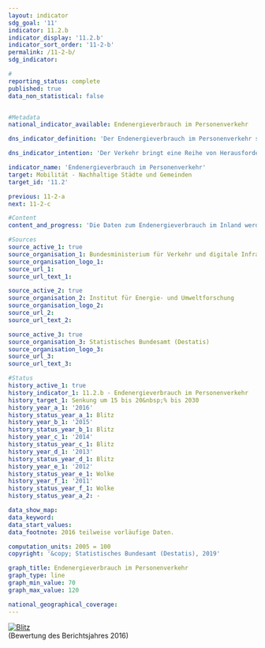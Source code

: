 ```yaml
---                   
layout: indicator                   
sdg_goal: '11'                   
indicator: 11.2.b                   
indicator_display: '11.2.b'                   
indicator_sort_order: '11-2-b'                   
permalink: /11-2-b/                   
sdg_indicator:                    

#                   
reporting_status: complete                   
published: true                   
data_non_statistical: false                   


#Metadata                   
national_indicator_available: Endenergieverbrauch im Personenverkehr                   

dns_indicator_definition: 'Der Endenergieverbrauch im Personenverkehr stellt den Energieverbrauch durch die Beförderung von Personen mit der Bahn, im Luft- und Straßenverkehr (öffentlicher und Individualverkehr) im Inland dar.<sub> Text aus dem Indikatorenbericht 2018</sub>'                   

dns_indicator_intention: 'Der Verkehr bringt eine Reihe von Herausforderungen mit sich. So beeinträchtigen etwa Lärm und Luftschadstoffe die Lebensqualität insbesondere in Städten und verkehrsbedingte Emissionen tragen zum Klimawandel bei. Der Ausstoß von schädlichen Treibhausgasen steht im Zusammenhang mit der im Verkehr verbrauchten Energie. Daher soll der Endenergieverbrauch im Personenverkehr bis zum Jahr 2030 um 15 bis 20&nbsp;% sinken.<sub> Text aus dem Indikatorenbericht 2018</sub>'                   

indicator_name: 'Endenergieverbrauch im Personenverkehr'                   
target: Mobilität - Nachhaltige Städte und Gemeinden                   
target_id: '11.2'                   

previous: 11-2-a                   
next: 11-2-c                   

#Content                    
content_and_progress: 'Die Daten zum Endenergieverbrauch im Inland werden der Transport Emission Model (TREMOD)- Datenbank des Instituts für Energie- und Umweltforschung entnommen. TREMOD ist ein Modell zur Bewertung von Verkehrsemissionen. Die Daten enthalten die Kraftstoffverbräuche im Zusammenhang mit dem Personenverkehr innerhalb Deutschlands – unabhängig vom Ort der Betankung – nach dem Verbrauchskonzept. Endenergie bezeichnet dabei den direkt im Verkehr genutzten Teil der Energie, lässt also die Umwandlungsverluste während der Herstellung der Kraftstoffe sowie eventuelle Leitungsverluste unberücksichtigt.<br><br>Die Personenbeförderungsleistung gibt die Anzahl der zurückgelegten Personenkilometer an. Sie wird zur Berechnung des spezifischen Energieverbrauchs in diesem Sektor verwendet und vom Deutschen Institut für Wirtschaftsforschung im Auftrag des Bundesministeriums für Verkehr und digitale Infrastruktur berechnet. Im Luftverkehr werden nur die Inlandsflüge (nationaler Luftverkehr) berücksichtigt. Internationale Flüge vom und in das Bundesgebiet bleiben unberücksichtigt. Auch die Personenbeförderung in der Schifffahrt wird nicht einbezogen.<br><br>Knapp 30&nbsp;% des gesamten Endenergieverbrauchs sind dem Verkehr zuzurechnen. Einsparungen beim Endenergieverbrauch im Personenverkehr wirken sich daher merklich auf den gesamten Energieverbrauch in Deutschland aus. Die Anzahl der Personenkilometer gibt Aufschluss darüber, inwieweit sich die Beförderungsintensität (Strecke je Fahr- bzw. Fluggastzahlen) ändert. Ergänzend wird neben dem Endenergieverbrauch auch die Energieeffizienz im Personenverkehr, gemessen als Energieverbrauch je Personenkilometer, betrachtet.<br><br>Im Zeitraum 2005 bis 2016 verringerte sich der Endenergieverbrauch in der Personenbeförderung insgesamt um 1,1&nbsp;%. Wird der Verlauf seit 2008 analysiert, stieg der Indikatorwert um 1,7&nbsp;% an. Der Endenergieverbrauch im Personenverkehr entwickelt sich damit aktuell gegenläufig zum Ziel der Deutschen Nachhaltigkeitsstrategie.<br><br>Obwohl sich die Anzahl der zurückgelegten Personenkilometer zwischen 2005 und 2016 um 10,5&nbsp;% erhöht hat, sank der Energieverbrauch im gleichen Zeitraum, bezogen auf alle Verkehrsträger, um 10,5&nbsp;% auf 1,43 Megajoule pro Personenkilometer. Somit wurde die Effizienz im Personenverkehr merklich gesteigert. Ein besonders großer Anteil der Effizienzsteigerung ist den Eisenbahnen zuzurechnen. Hier stieg die Beförderungsleistung um 24,7&nbsp;%, während der Endenergieverbrauch um 11,2&nbsp;% gesenkt werden konnte. Dies entspricht einer Effizienzsteigerung um 28,8&nbsp;%. Auch im Luftverkehr konnte eine deutliche Effizienzsteigerung um 13,9&nbsp;% gegenüber dem Jahr 2005 erzielt werden. Eine leichte Effizienzsteigerung konnte zuletzt im motorisierten Individualverkehr aufgrund der gestiegenen Transportleistung erreicht werden, auch wenn der Energieverbrauch hier konstant blieb.<br><br>Der motorisierte Individualverkehr mit Pkw und Zweirädern hatte im Jahr 2015 einen Anteil von 83,7&nbsp;% an der gesamten Personenbeförderungsleistung. In 2016 lag dieser bei 83,6&nbsp;%. Er lässt sich in verschiedene Kategorien unterteilen. Der Freizeitverkehr hatte im Jahr 2015 (aktuellere Daten lagen noch nicht vor) mit 35,4&nbsp;% den größten Anteil, dicht gefolgt vom Berufsverkehr (Pendler- und Geschäftsfahrten) mit 34,5&nbsp;%. Der Einkaufsverkehr hatte einen Anteil von 17,5&nbsp;%. Die verschiedenen Fahrtzwecke haben sich seit 2005 unterschiedlich entwickelt. Insbesondere die beruflich bedingten Fahrten haben deutlich zugenommen (+ 15,6&nbsp;%), während die Urlaubsfahrten abgenommen haben (– 1,6&nbsp;%).<sub> Text aus dem Indikatorenbericht 2018</sub>'                   

#Sources
source_active_1: true                           
source_organisation_1: Bundesministerium für Verkehr und digitale Infrastruktur (BMVI)                           
source_organisation_logo_1:                            
source_url_1:                            
source_url_text_1:                            

source_active_2: true                           
source_organisation_2: Institut für Energie- und Umweltforschung                           
source_organisation_logo_2:                            
source_url_2:                            
source_url_text_2:                            

source_active_3: true                           
source_organisation_3: Statistisches Bundesamt (Destatis)                           
source_organisation_logo_3:                            
source_url_3:                            
source_url_text_3:                            

#Status                   
history_active_1: true                   
history_indicator_1: 11.2.b - Endenergieverbrauch im Personenverkehr                   
history_target_1: Senkung um 15 bis 20&nbsp;% bis 2030
history_year_a_1: '2016'                           
history_status_year_a_1: Blitz
history_year_b_1: '2015'                           
history_status_year_b_1: Blitz
history_year_c_1: '2014'                           
history_status_year_c_1: Blitz
history_year_d_1: '2013'                           
history_status_year_d_1: Blitz
history_year_e_1: '2012'                           
history_status_year_e_1: Wolke
history_year_f_1: '2011'                           
history_status_year_f_1: Wolke
history_status_year_a_2: -

data_show_map:                    
data_keyword:                    
data_start_values:                    
data_footnote: 2016 teilweise vorläufige Daten.                   

computation_units: 2005 = 100                   
copyright: '&copy; Statistisches Bundesamt (Destatis), 2019'                   

graph_title: Endenergieverbrauch im Personenverkehr                   
graph_type: line                   
graph_min_value: 70                   
graph_max_value: 120                   

national_geographical_coverage:                    
---
```

<div>                           
  <div class="my-header">                           
    <a href="https://nachhaltige-entwicklung-deutschland.github.io/open-sdg-site-starter/status/"><img src="https://g205sdgs.github.io/sdg-indicators/public/Wettersymbole/Blitz.png" alt="Blitz" />                           
    </a>                           
  </div>
  <div class="my-header-note">
    <span>(Bewertung des Berichtsjahres 2016)</span>
  </div>                           
</div>